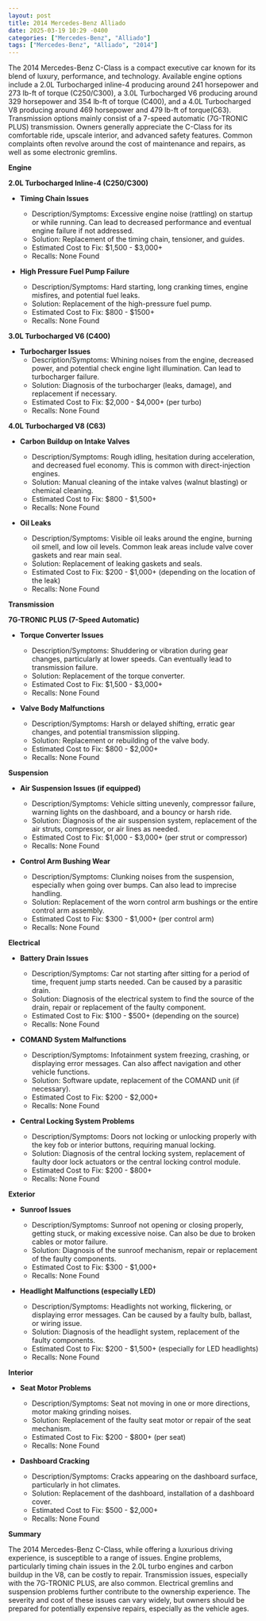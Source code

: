 ```yaml
---
layout: post
title: 2014 Mercedes-Benz Alliado
date: 2025-03-19 10:29 -0400
categories: ["Mercedes-Benz", "Alliado"]
tags: ["Mercedes-Benz", "Alliado", "2014"]
---
```

The 2014 Mercedes-Benz C-Class is a compact executive car known for its blend of luxury, performance, and technology. Available engine options include a 2.0L Turbocharged inline-4 producing around 241 horsepower and 273 lb-ft of torque (C250/C300), a 3.0L Turbocharged V6 producing around 329 horsepower and 354 lb-ft of torque (C400), and a 4.0L Turbocharged V8 producing around 469 horsepower and 479 lb-ft of torque(C63). Transmission options mainly consist of a 7-speed automatic (7G-TRONIC PLUS) transmission. Owners generally appreciate the C-Class for its comfortable ride, upscale interior, and advanced safety features. Common complaints often revolve around the cost of maintenance and repairs, as well as some electronic gremlins.

**Engine**

**2.0L Turbocharged Inline-4 (C250/C300)**

*   **Timing Chain Issues**
    *   Description/Symptoms: Excessive engine noise (rattling) on startup or while running. Can lead to decreased performance and eventual engine failure if not addressed.
    *   Solution: Replacement of the timing chain, tensioner, and guides.
    *   Estimated Cost to Fix: $1,500 - $3,000+
    *   Recalls: None Found

*   **High Pressure Fuel Pump Failure**
    *   Description/Symptoms: Hard starting, long cranking times, engine misfires, and potential fuel leaks.
    *   Solution: Replacement of the high-pressure fuel pump.
    *   Estimated Cost to Fix: $800 - $1500+
    *   Recalls: None Found

**3.0L Turbocharged V6 (C400)**

*   **Turbocharger Issues**
    *   Description/Symptoms: Whining noises from the engine, decreased power, and potential check engine light illumination. Can lead to turbocharger failure.
    *   Solution: Diagnosis of the turbocharger (leaks, damage), and replacement if necessary.
    *   Estimated Cost to Fix: $2,000 - $4,000+ (per turbo)
    *   Recalls: None Found

**4.0L Turbocharged V8 (C63)**

*   **Carbon Buildup on Intake Valves**
    *   Description/Symptoms: Rough idling, hesitation during acceleration, and decreased fuel economy. This is common with direct-injection engines.
    *   Solution: Manual cleaning of the intake valves (walnut blasting) or chemical cleaning.
    *   Estimated Cost to Fix: $800 - $1,500+
    *   Recalls: None Found

*   **Oil Leaks**
    *   Description/Symptoms: Visible oil leaks around the engine, burning oil smell, and low oil levels. Common leak areas include valve cover gaskets and rear main seal.
    *   Solution: Replacement of leaking gaskets and seals.
    *   Estimated Cost to Fix: $200 - $1,000+ (depending on the location of the leak)
    *   Recalls: None Found

**Transmission**

**7G-TRONIC PLUS (7-Speed Automatic)**

*   **Torque Converter Issues**
    *   Description/Symptoms: Shuddering or vibration during gear changes, particularly at lower speeds. Can eventually lead to transmission failure.
    *   Solution: Replacement of the torque converter.
    *   Estimated Cost to Fix: $1,500 - $3,000+
    *   Recalls: None Found

*   **Valve Body Malfunctions**
    *   Description/Symptoms: Harsh or delayed shifting, erratic gear changes, and potential transmission slipping.
    *   Solution: Replacement or rebuilding of the valve body.
    *   Estimated Cost to Fix: $800 - $2,000+
    *   Recalls: None Found

**Suspension**

*   **Air Suspension Issues (if equipped)**
    *   Description/Symptoms: Vehicle sitting unevenly, compressor failure, warning lights on the dashboard, and a bouncy or harsh ride.
    *   Solution: Diagnosis of the air suspension system, replacement of the air struts, compressor, or air lines as needed.
    *   Estimated Cost to Fix: $1,000 - $3,000+ (per strut or compressor)
    *   Recalls: None Found

*   **Control Arm Bushing Wear**
    *   Description/Symptoms: Clunking noises from the suspension, especially when going over bumps. Can also lead to imprecise handling.
    *   Solution: Replacement of the worn control arm bushings or the entire control arm assembly.
    *   Estimated Cost to Fix: $300 - $1,000+ (per control arm)
    *   Recalls: None Found

**Electrical**

*   **Battery Drain Issues**
    *   Description/Symptoms: Car not starting after sitting for a period of time, frequent jump starts needed. Can be caused by a parasitic drain.
    *   Solution: Diagnosis of the electrical system to find the source of the drain, repair or replacement of the faulty component.
    *   Estimated Cost to Fix: $100 - $500+ (depending on the source)
    *   Recalls: None Found

*   **COMAND System Malfunctions**
    *   Description/Symptoms: Infotainment system freezing, crashing, or displaying error messages. Can also affect navigation and other vehicle functions.
    *   Solution: Software update, replacement of the COMAND unit (if necessary).
    *   Estimated Cost to Fix: $200 - $2,000+
    *   Recalls: None Found

*   **Central Locking System Problems**
    * Description/Symptoms: Doors not locking or unlocking properly with the key fob or interior buttons, requiring manual locking.
    * Solution: Diagnosis of the central locking system, replacement of faulty door lock actuators or the central locking control module.
    * Estimated Cost to Fix: $200 - $800+
    * Recalls: None Found

**Exterior**

*   **Sunroof Issues**
    *   Description/Symptoms: Sunroof not opening or closing properly, getting stuck, or making excessive noise. Can also be due to broken cables or motor failure.
    *   Solution: Diagnosis of the sunroof mechanism, repair or replacement of the faulty components.
    *   Estimated Cost to Fix: $300 - $1,000+
    *   Recalls: None Found

*   **Headlight Malfunctions (especially LED)**
    *   Description/Symptoms: Headlights not working, flickering, or displaying error messages. Can be caused by a faulty bulb, ballast, or wiring issue.
    *   Solution: Diagnosis of the headlight system, replacement of the faulty components.
    *   Estimated Cost to Fix: $200 - $1,500+ (especially for LED headlights)
    *   Recalls: None Found

**Interior**

*   **Seat Motor Problems**
    *   Description/Symptoms: Seat not moving in one or more directions, motor making grinding noises.
    *   Solution: Replacement of the faulty seat motor or repair of the seat mechanism.
    *   Estimated Cost to Fix: $200 - $800+ (per seat)
    *   Recalls: None Found

*   **Dashboard Cracking**
    *   Description/Symptoms: Cracks appearing on the dashboard surface, particularly in hot climates.
    *   Solution: Replacement of the dashboard, installation of a dashboard cover.
    *   Estimated Cost to Fix: $500 - $2,000+
    *   Recalls: None Found

**Summary**

The 2014 Mercedes-Benz C-Class, while offering a luxurious driving experience, is susceptible to a range of issues. Engine problems, particularly timing chain issues in the 2.0L turbo engines and carbon buildup in the V8, can be costly to repair. Transmission issues, especially with the 7G-TRONIC PLUS, are also common. Electrical gremlins and suspension problems further contribute to the ownership experience. The severity and cost of these issues can vary widely, but owners should be prepared for potentially expensive repairs, especially as the vehicle ages.

